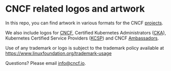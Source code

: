 # CNCF related logos and artwork

In this repo, you can find artwork in various formats for the CNCF [projects](https://www.cncf.io/projects/).

We also include logos for [CNCF](https://github.com/cncf/artwork/tree/master/cncf/color), Certified Kubernetes Administrators ([CKA](https://github.com/cncf/artwork/tree/master/cncf/cka)), Kubernetes Certified Service Providers ([KCSP](https://github.com/cncf/artwork/tree/master/cncf/kcsp)) and CNCF [Ambassadors](https://github.com/cncf/artwork/tree/master/cncf/ambassador).

Use of any trademark or logo is subject to the trademark policy available at https://www.linuxfoundation.org/trademark-usage

Questions? Please email [info@cncf.io](mailto:info@cncf.io).
